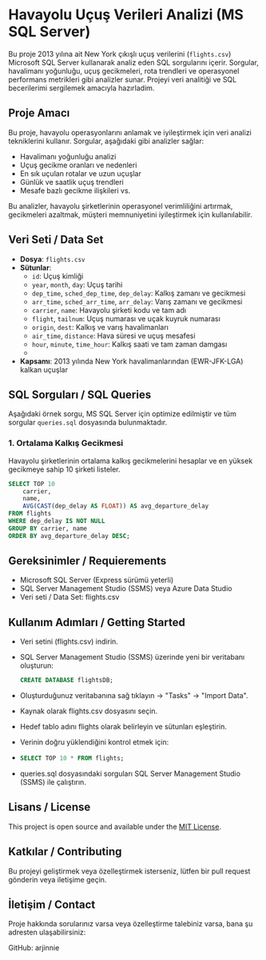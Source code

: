# Havayolu Uçuş Verileri Analizi (MS SQL Server)

Bu proje 2013 yılına ait New York çıkışlı uçuş verilerini (`flights.csv`) Microsoft SQL Server kullanarak analiz eden SQL sorgularını içerir. Sorgular, havalimanı yoğunluğu, uçuş gecikmeleri, rota trendleri ve operasyonel performans metrikleri gibi analizler sunar. Projeyi veri analitiği ve SQL becerilerimi sergilemek amacıyla hazırladim.

## Proje Amacı
Bu proje, havayolu operasyonlarını anlamak ve iyileştirmek için veri analizi tekniklerini kullanır. Sorgular, aşağıdaki gibi analizler sağlar:
- Havalimanı yoğunluğu analizi
- Uçuş gecikme oranları ve nedenleri
- En sık uçulan rotalar ve uzun uçuşlar
- Günlük ve saatlik uçuş trendleri
- Mesafe bazlı gecikme ilişkileri vs.

Bu analizler, havayolu şirketlerinin operasyonel verimliliğini artırmak, gecikmeleri azaltmak, müşteri memnuniyetini iyileştirmek için kullanılabilir.


## Veri Seti / Data Set
- **Dosya**: `flights.csv`
- **Sütunlar**:
  - `id`: Uçuş kimliği
  - `year`, `month`, `day`: Uçuş tarihi
  - `dep_time`, `sched_dep_time`, `dep_delay`: Kalkış zamanı ve gecikmesi
  - `arr_time`, `sched_arr_time`, `arr_delay`: Varış zamanı ve gecikmesi
  - `carrier`, `name`: Havayolu şirketi kodu ve tam adı
  - `flight`, `tailnum`: Uçuş numarası ve uçak kuyruk numarası
  - `origin`, `dest`: Kalkış ve varış havalimanları
  - `air_time`, `distance`: Hava süresi ve uçuş mesafesi
  - `hour`, `minute`, `time_hour`: Kalkış saati ve tam zaman damgası
  - 
- **Kapsamı**: 2013 yılında New York havalimanlarından (EWR-JFK-LGA) kalkan uçuşlar
  

## SQL Sorguları / SQL Queries
Aşağıdaki örnek sorgu, MS SQL Server için optimize edilmiştir ve tüm sorgular `queries.sql` dosyasında bulunmaktadır.


### 1. Ortalama Kalkış Gecikmesi
Havayolu şirketlerinin ortalama kalkış gecikmelerini hesaplar ve en yüksek gecikmeye sahip 10 şirketi listeler.

```sql
SELECT TOP 10
    carrier,
    name,
    AVG(CAST(dep_delay AS FLOAT)) AS avg_departure_delay
FROM flights
WHERE dep_delay IS NOT NULL
GROUP BY carrier, name
ORDER BY avg_departure_delay DESC;
```





## Gereksinimler / Requierements

- Microsoft SQL Server (Express sürümü yeterli)
- SQL Server Management Studio (SSMS) veya Azure Data Studio
- Veri seti / Data Set: flights.csv




## Kullanım Adımları / Getting Started 
- Veri setini (flights.csv) indirin.
- SQL Server Management Studio (SSMS) üzerinde yeni bir veritabanı oluşturun:
  ```sql
  CREATE DATABASE flightsDB;
  ```
- Oluşturduğunuz veritabanına sağ tıklayın → "Tasks" → "Import Data".
- Kaynak olarak flights.csv dosyasını seçin.
- Hedef tablo adını flights olarak belirleyin ve sütunları eşleştirin.
  
- Verinin doğru yüklendiğini kontrol etmek için:
- 
   ```sql
  SELECT TOP 10 * FROM flights;
  
  ```
- queries.sql dosyasındaki sorguları SQL Server Management Studio (SSMS) ile çalıştırın.



## Lisans / License

This project is open source and available under the [MIT License](LICENSE).


## Katkılar / Contributing
Bu projeyi geliştirmek veya özelleştirmek isterseniz, lütfen bir pull request gönderin veya iletişime geçin.

## İletişim / Contact
Proje hakkında sorularınız varsa veya özelleştirme talebiniz varsa, bana şu adresten ulaşabilirsiniz:

GitHub: arjinnie





